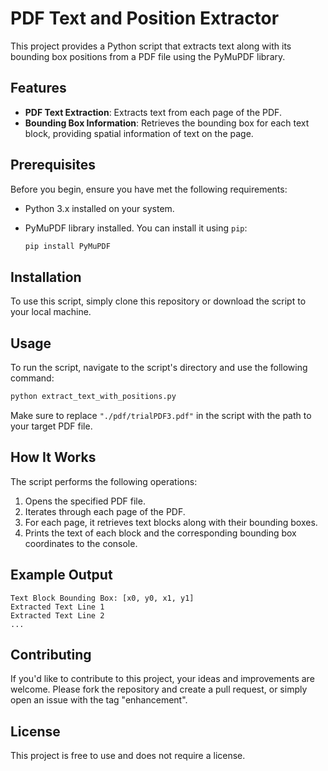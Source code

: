 # PDF Text and Position Extractor

This project provides a Python script that extracts text along with its bounding box positions from a PDF file using the PyMuPDF library.

## Features

- **PDF Text Extraction**: Extracts text from each page of the PDF.
- **Bounding Box Information**: Retrieves the bounding box for each text block, providing spatial information of text on the page.

## Prerequisites

Before you begin, ensure you have met the following requirements:

- Python 3.x installed on your system.
- PyMuPDF library installed. You can install it using `pip`:
  
  ```bash
  pip install PyMuPDF
  ```

## Installation

To use this script, simply clone this repository or download the script to your local machine.

## Usage

To run the script, navigate to the script's directory and use the following command:

```bash
python extract_text_with_positions.py
```

Make sure to replace `"./pdf/trialPDF3.pdf"` in the script with the path to your target PDF file.

## How It Works

The script performs the following operations:

1. Opens the specified PDF file.
2. Iterates through each page of the PDF.
3. For each page, it retrieves text blocks along with their bounding boxes.
4. Prints the text of each block and the corresponding bounding box coordinates to the console.

## Example Output

```
Text Block Bounding Box: [x0, y0, x1, y1]
Extracted Text Line 1
Extracted Text Line 2
...
```

## Contributing

If you'd like to contribute to this project, your ideas and improvements are welcome. Please fork the repository and create a pull request, or simply open an issue with the tag "enhancement".

## License

This project is free to use and does not require a license.
